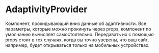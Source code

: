 # AdaptivityProvider

Компонент, прокидывающий вниз данные об адаптивности. Все параметры, которые можно прокинуть через props, компонент по умолчанию вычисляет самостоятельно. Передавать их с помощью props стоит в тех случаях, когда вы точно уверены, что ваш сайт, например, будет открываться только на мобильных устройствах.
